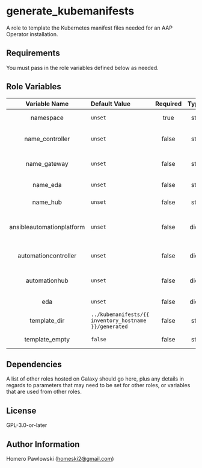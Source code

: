 generate_kubemanifests
=========

A role to template the Kubernetes manifest files needed for an AAP Operator installation.

Requirements
------------

You must pass in the role variables defined below as needed.

Role Variables
--------------

| Variable Name | Default Value | Required | Type | Description |
| :---: | :--- | :---: | :---: | :---: |
|namespace|`unset`|true|str|The OCP namespace to use for created resources|
|name_controller|`unset`|false|str|The name of the created AutomationController resources|
|name_gateway|`unset`|false|str|The name of the created AutomationAutomationPlatform resource|
|name_eda|`unset`|false|str|The name of the created EDA resource|
|name_hub|`unset`|false|str|The name of the created AutomationHub resource|
|ansibleautomationplatform|`unset`|false|dict|The dictionary configuration for the AnsibleAutomationPlatform resource|
|automationcontroller|`unset`|false|dict|The dictionary configuration for the AutomationController resource|
|automationhub|`unset`|false|dict|The dictionary configuration for the AutomationHub resource|
|eda|`unset`|false|dict|The dictionary configuration for the EDA resource|
|template_dir|`../kubemanifests/{{ inventory_hostname }}/generated`|false|str|The directory to generate the kubemanifests in|
|template_empty|`false`|false|str|Whether to delete existing files in the template directory|

Dependencies
------------

A list of other roles hosted on Galaxy should go here, plus any details in regards to parameters that may need to be set for other roles, or variables that are used from other roles.

License
-------

GPL-3.0-or-later

Author Information
------------------

Homero Pawlowski (homeski2@gmail.com)
